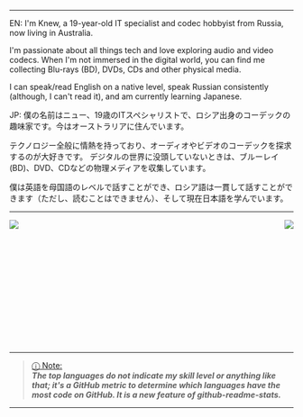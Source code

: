 _____________________________________________________________________________________________________________
EN: 
I'm Knew, a 19-year-old IT specialist and codec hobbyist from Russia, now living in Australia.
 
I'm passionate about all things tech and love exploring audio and video codecs. 
When I'm not immersed in the digital world, you can find me collecting Blu-rays (BD), DVDs, CDs and other physical media.

I can speak/read English on a native level, speak Russian consistently (although, I can't read it), and am currently learning Japanese.

JP:
僕の名前はニュー、19歳のITスペシャリストで、ロシア出身のコーデックの趣味家です。今はオーストラリアに住んでいます。

テクノロジー全般に情熱を持っており、オーディオやビデオのコーデックを探求するのが大好きです。
デジタルの世界に没頭していないときは、ブルーレイ(BD)、DVD、CDなどの物理メディアを収集しています。

僕は英語を母国語のレベルで話すことができ、ロシア語は一貫して話すことができます（ただし、読むことはできません）、そして現在日本語を学んでいます。
_____________________________________________________________________________________________________________

<picture>

<source 
  srcset="https://github-readme-stats.vercel.app/api?username=knewest&show_icons=true&theme=dark"
  media="(prefers-color-scheme: dark)"
/>
<source
  srcset="https://github-readme-stats.vercel.app/api?username=knewest&show_icons=true"
  media="(prefers-color-scheme: dark), (prefers-color-scheme: no-preference)"
/>
<img align="right" img src="https://github-readme-stats.vercel.app/api?username=knewest&show_icons=true" />

</picture>
<picture>

<source 
  srcset="https://github-readme-stats.vercel.app/api/top-langs/?username=knewest&langs_count=8&theme=dark"
  media="(prefers-color-scheme: dark)"
/>
<source
  srcset="https://github-readme-stats.vercel.app/api/top-langs/?username=knewest&langs_count=8&theme=dark"
  media="(prefers-color-scheme: dark), (prefers-color-scheme: no-preference)"
/>
<img align="left" img src="https://github-readme-stats.vercel.app/api/top-langs/?username=knewest&langs_count=8&theme=dark" />

</picture> 
<br><br><br><br><br><br><br><br><br><br><br><br><br>

_____________________________________________________________________________________________________________

> [ⓘ Note:]() <br>
***The top languages do not indicate my skill level or anything like that; it's a GitHub metric to determine which languages have the most code on GitHub. It is a new feature of github-readme-stats.***  


_____________________________________________________________________________________________________________


